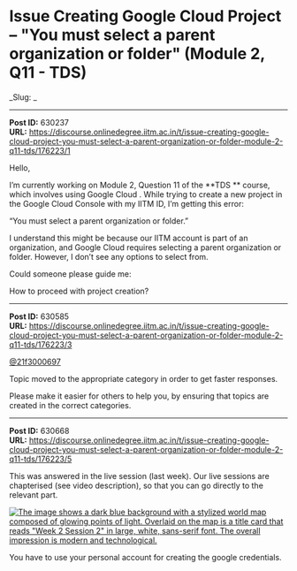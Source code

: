 # Issue Creating Google Cloud Project – "You must select a parent organization or folder" (Module 2, Q11 - TDS)
_Slug: _

---
**Post ID:** 630237  
**URL:** https://discourse.onlinedegree.iitm.ac.in/t/issue-creating-google-cloud-project-you-must-select-a-parent-organization-or-folder-module-2-q11-tds/176223/1  

Hello,


I’m currently working on Module 2, Question 11 of the **TDS ** course, which involves using Google Cloud . While trying to create a new project in the Google Cloud Console with my IITM ID, I’m getting this error:


“You must select a parent organization or folder.”


I understand this might be because our IITM account is part of an organization, and Google Cloud requires selecting a parent organization or folder. However, I don’t see any options to select from.


Could someone please guide me:



How to proceed with project creation?

---
**Post ID:** 630585  
**URL:** https://discourse.onlinedegree.iitm.ac.in/t/issue-creating-google-cloud-project-you-must-select-a-parent-organization-or-folder-module-2-q11-tds/176223/3  

[@21f3000697](/u/21f3000697)


Topic moved to the appropriate category in order to get faster responses.


Please make it easier for others to help you, by ensuring that topics are created in the correct categories.

---
**Post ID:** 630668  
**URL:** https://discourse.onlinedegree.iitm.ac.in/t/issue-creating-google-cloud-project-you-must-select-a-parent-organization-or-folder-module-2-q11-tds/176223/5  

This was answered in the live session (last week). Our live sessions are chapterised (see video description), so that you can go directly to the relevant part.



[![The image shows a dark blue background with a stylized world map composed of glowing points of light.  Overlaid on the map is a title card that reads "Week 2 Session 2" in large, white, sans-serif font.  The overall impression is modern and technological.
](https://europe1.discourse-cdn.com/flex013/uploads/iitm/original/3X/f/3/f3f4660cf5acfafaa6439faaac2c7d6131e0624c.jpeg)](https://www.youtube.com/watch?v=iMLGnriiecc)

You have to use your personal account for creating the google credentials.

